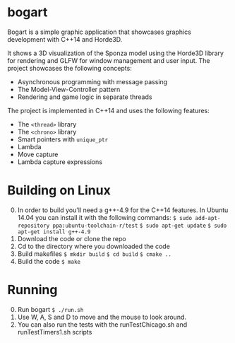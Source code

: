 # bogart
Bogart is a simple graphic application that showcases graphics development with C++14 and Horde3D.

It shows a 3D visualization of the Sponza model using the Horde3D library for rendering and GLFW for window management and user input. The project showcases the following concepts:

* Asynchronous programming with message passing
* The Model-View-Controller pattern
* Rendering and game logic in separate threads

The project is implemented in C++14 and uses the following features:

* The `<thread>` library
* The `<chrono>` library
* Smart pointers with `unique_ptr`
* Lambda
* Move capture
* Lambda capture expressions

# Building on Linux

0. In order to build you'll need a g++-4.9 for the C++14 features. In Ubuntu 14.04 you can install it with the following commands:
  `$ sudo add-apt-repository ppa:ubuntu-toolchain-r/test`
  `$ sudo apt-get update`
  `$ sudo apt-get install g++-4.9`
0. Download the code or clone the repo
0. Cd to the directory where you downloaded the code
0. Build makefiles
   `$ mkdir build`
   `$ cd build`
   `$ cmake ..`
0. Build the code
   `$ make`

# Running

0. Run bogart
  `$ ./run.sh`
0. Use W, A, S and D to move and the mouse to look around.
0. You can also run the tests with the runTestChicago.sh and runTestTimers1.sh scripts